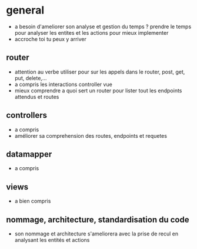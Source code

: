 # general
- a besoin d'ameliorer son analyse et gestion du temps ? prendre le temps pour analyser les entites et les actions pour mieux implementer
- accroche toi tu peux y arriver

## router
- attention au verbe utiliser pour sur les appels dans le router, post, get, put, delete,...
- a compris les interactions controller vue
- mieux comprendre a quoi sert un router pour lister tout les endpoints attendus et routes

## controllers 
- a compris
- améliorer sa comprehension des routes, endpoints et requetes

## datamapper
- a compris

## views
- a bien compris

## nommage, architecture, standardisation du code
- son nommage et architecture s'ameliorera avec la prise de recul en analysant les entités et actions

